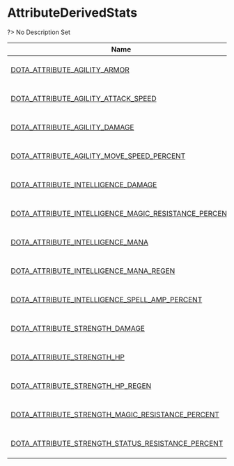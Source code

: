 # AttributeDerivedStats
?> No Description Set

Name|Value|Description|Client
--|:--:|--|:--:
[DOTA_ATTRIBUTE_AGILITY_ARMOR](Constants/AttributeDerivedStats/DOTA_ATTRIBUTE_AGILITY_ARMOR)|6|No Description Set|✔
[DOTA_ATTRIBUTE_AGILITY_ATTACK_SPEED](Constants/AttributeDerivedStats/DOTA_ATTRIBUTE_AGILITY_ATTACK_SPEED)|7|No Description Set|✔
[DOTA_ATTRIBUTE_AGILITY_DAMAGE](Constants/AttributeDerivedStats/DOTA_ATTRIBUTE_AGILITY_DAMAGE)|5|No Description Set|✔
[DOTA_ATTRIBUTE_AGILITY_MOVE_SPEED_PERCENT](Constants/AttributeDerivedStats/DOTA_ATTRIBUTE_AGILITY_MOVE_SPEED_PERCENT)|8|No Description Set|✔
[DOTA_ATTRIBUTE_INTELLIGENCE_DAMAGE](Constants/AttributeDerivedStats/DOTA_ATTRIBUTE_INTELLIGENCE_DAMAGE)|9|No Description Set|✔
[DOTA_ATTRIBUTE_INTELLIGENCE_MAGIC_RESISTANCE_PERCENT](Constants/AttributeDerivedStats/DOTA_ATTRIBUTE_INTELLIGENCE_MAGIC_RESISTANCE_PERCENT)|13|No Description Set|✔
[DOTA_ATTRIBUTE_INTELLIGENCE_MANA](Constants/AttributeDerivedStats/DOTA_ATTRIBUTE_INTELLIGENCE_MANA)|10|No Description Set|✔
[DOTA_ATTRIBUTE_INTELLIGENCE_MANA_REGEN](Constants/AttributeDerivedStats/DOTA_ATTRIBUTE_INTELLIGENCE_MANA_REGEN)|11|No Description Set|✔
[DOTA_ATTRIBUTE_INTELLIGENCE_SPELL_AMP_PERCENT](Constants/AttributeDerivedStats/DOTA_ATTRIBUTE_INTELLIGENCE_SPELL_AMP_PERCENT)|12|No Description Set|✔
[DOTA_ATTRIBUTE_STRENGTH_DAMAGE](Constants/AttributeDerivedStats/DOTA_ATTRIBUTE_STRENGTH_DAMAGE)|0|No Description Set|✔
[DOTA_ATTRIBUTE_STRENGTH_HP](Constants/AttributeDerivedStats/DOTA_ATTRIBUTE_STRENGTH_HP)|1|No Description Set|✔
[DOTA_ATTRIBUTE_STRENGTH_HP_REGEN](Constants/AttributeDerivedStats/DOTA_ATTRIBUTE_STRENGTH_HP_REGEN)|2|No Description Set|✔
[DOTA_ATTRIBUTE_STRENGTH_MAGIC_RESISTANCE_PERCENT](Constants/AttributeDerivedStats/DOTA_ATTRIBUTE_STRENGTH_MAGIC_RESISTANCE_PERCENT)|4|No Description Set|✔
[DOTA_ATTRIBUTE_STRENGTH_STATUS_RESISTANCE_PERCENT](Constants/AttributeDerivedStats/DOTA_ATTRIBUTE_STRENGTH_STATUS_RESISTANCE_PERCENT)|3|No Description Set|✔
